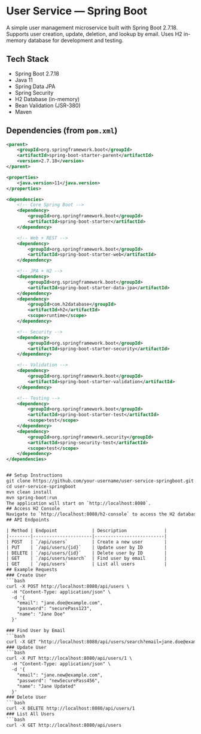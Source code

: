# User Service — Spring Boot

A simple user management microservice built with Spring Boot 2.7.18. Supports user creation, update, deletion, and lookup by email. Uses H2 in-memory database for development and testing.

## Tech Stack

- Spring Boot 2.7.18
- Java 11
- Spring Data JPA
- Spring Security
- H2 Database (in-memory)
- Bean Validation (JSR-380)
- Maven

## Dependencies (from `pom.xml`)

```xml
<parent>
    <groupId>org.springframework.boot</groupId>
    <artifactId>spring-boot-starter-parent</artifactId>
    <version>2.7.18</version>
</parent>

<properties>
    <java.version>11</java.version>
</properties>

<dependencies>
    <!-- Core Spring Boot -->
    <dependency>
        <groupId>org.springframework.boot</groupId>
        <artifactId>spring-boot-starter</artifactId>
    </dependency>

    <!-- Web + REST -->
    <dependency>
        <groupId>org.springframework.boot</groupId>
        <artifactId>spring-boot-starter-web</artifactId>
    </dependency>

    <!-- JPA + H2 -->
    <dependency>
        <groupId>org.springframework.boot</groupId>
        <artifactId>spring-boot-starter-data-jpa</artifactId>
    </dependency>
    <dependency>
        <groupId>com.h2database</groupId>
        <artifactId>h2</artifactId>
        <scope>runtime</scope>
    </dependency>

    <!-- Security -->
    <dependency>
        <groupId>org.springframework.boot</groupId>
        <artifactId>spring-boot-starter-security</artifactId>
    </dependency>

    <!-- Validation -->
    <dependency>
        <groupId>org.springframework.boot</groupId>
        <artifactId>spring-boot-starter-validation</artifactId>
    </dependency>

    <!-- Testing -->
    <dependency>
        <groupId>org.springframework.boot</groupId>
        <artifactId>spring-boot-starter-test</artifactId>
        <scope>test</scope>
    </dependency>
    <dependency>
        <groupId>org.springframework.security</groupId>
        <artifactId>spring-security-test</artifactId>
        <scope>test</scope>
    </dependency>
</dependencies>


## Setup Instructions
git clone https://github.com/your-username/user-service-springboot.git
cd user-service-springboot
mvn clean install
mvn spring-boot:run
The application will start on `http://localhost:8080`.
## Access H2 Console
Navigate to `http://localhost:8080/h2-console` to access the H2 database console.
## API Endpoints

| Method | Endpoint             | Description              |
|--------|----------------------|--------------------------|
| POST   | `/api/users`         | Create a new user        |
| PUT    | `/api/users/{id}`    | Update user by ID        |
| DELETE | `/api/users/{id}`    | Delete user by ID        |
| GET    | `/api/users/search`  | Find user by email       |
| GET    | `/api/users`         | List all users           |
## Example Requests
### Create User
```bash 
curl -X POST http://localhost:8080/api/users \
  -H "Content-Type: application/json" \
  -d '{
    "email": "jane.doe@example.com",
    "password": "securePass123",
    "name": "Jane Doe"
  }'

### Find User by Email
```bash
curl -X GET "http://localhost:8080/api/users/search?email=jane.doe@example.com"
### Update User
```bash
curl -X PUT http://localhost:8080/api/users/1 \
  -H "Content-Type: application/json" \
  -d '{
    "email": "jane.new@example.com",
    "password": "newSecurePass456",
    "name": "Jane Updated"
  }'
### Delete User
```bash
curl -X DELETE http://localhost:8080/api/users/1
### List All Users
```bash
curl -X GET http://localhost:8080/api/users





